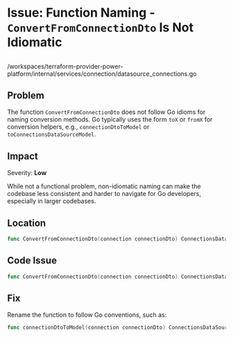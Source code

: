 # Issue: Function Naming - `ConvertFromConnectionDto` Is Not Idiomatic

##

/workspaces/terraform-provider-power-platform/internal/services/connection/datasource_connections.go

## Problem

The function `ConvertFromConnectionDto` does not follow Go idioms for naming conversion methods. Go typically uses the form `toX` or `fromX` for conversion helpers, e.g., `connectionDtoToModel` or `toConnectionsDataSourceModel`.

## Impact

Severity: **Low**

While not a functional problem, non-idiomatic naming can make the codebase less consistent and harder to navigate for Go developers, especially in larger codebases.

## Location

```go
func ConvertFromConnectionDto(connection connectionDto) ConnectionsDataSourceModel
```

## Code Issue

```go
func ConvertFromConnectionDto(connection connectionDto) ConnectionsDataSourceModel
```

## Fix

Rename the function to follow Go conventions, such as:

```go
func connectionDtoToModel(connection connectionDto) ConnectionsDataSourceModel
```
